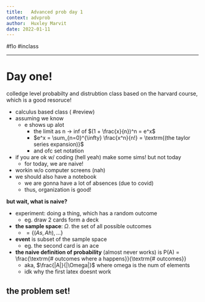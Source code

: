 ```yaml
---
title:   Advanced prob day 1
context: advprob
author:  Huxley Marvit
date: 2022-01-11
---
```


#flo #inclass 

***

# Day one!

colledge level probabilty and distrubtion class
based on the harvard course, which is a good resoruce!

- calculus based class ( #review)
- assuming we know
	- e shows up alot
		- the limit as n -> inf of $(1 + \frac{x}{n})^n = e^x$
		- $e^x = \sum_{n=0}^{\infty} \frac{x^n}{n!} = \textrm{(the taylor series expansion)}$
		- and ofc set notation 
- if you are ok w/ coding (hell yeah) make some sims! but not today
	- for today, we are naive!
- workin w/o computer screens (nah)
- we should also have a notebook
	- we are gonna have a lot of absences (due to covid)
	- thus, organization is good!

**but wait, what is naive?**

- experiment: doing a thing, which has a random outcome
	- eg. draw 2 cards form a deck
- **the sample space**: $\Omega$. the set of all possible outcomes
	- $=\{(As, Ah), \dots \}$
- **event** is subset of the sample space
	- eg. the second card is an ace
- **the naive definition of probability** (almost never works) is P(A) = \frac{\textrm{# outcomes where a happens}}{\textrm{# outcomes}} 
	- aka, $\frac{|A|}{|\Omega|}$ where omega is the num of elements
	- idk why the first latex doesnt work


## the problem set!

















